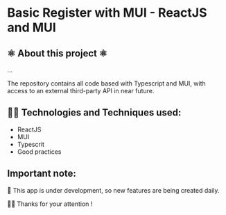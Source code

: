 
# Basic Register with MUI - ReactJS and MUI

## ⚛ About this project ⚛
...

The repository contains all code based with Typescript and MUI, with access to an external third-party API in near future.

##  👨‍💻 Technologies and Techniques used:
* ReactJS
* MUI
* Typescrit
* Good practices


## Important note:
🚀 This app is under development, so new features are being created daily.

🙏🏽 Thanks for your attention ! 
